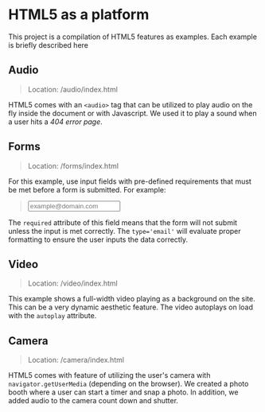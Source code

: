 # HTML5 as a platform
This project is a compilation of HTML5 features as examples. Each example is briefly described here

## Audio
> Location: /audio/index.html

HTML5 comes with an `<audio>` tag that can be utilized to play audio on the fly inside the document or with Javascript. We used it to play a sound when a user hits a *404 error page*.

## Forms
> Location: /forms/index.html

For this example, use input fields with pre-defined requirements that must be met before a form is submitted. For example:

> <input id='email' name='email' type='email' placeholder='example@domain.com' required>
The `required` attribute of this field means that the form will not submit unless the input is met correctly. The `type='email'` will evaluate proper formatting to ensure the user inputs the data correctly.


## Video
> Location: /video/index.html

This example shows a full-width video playing as a background on the site. This can be a very dynamic aesthetic feature. The video autoplays on load with the `autoplay` attribute.

## Camera
> Location: /camera/index.html

HTML5 comes with feature of utilizing the user's camera with `navigator.getUserMedia` (depending on the browser). We created a photo booth where a user can start a timer and snap a photo. In addition, we added audio to the camera count down and shutter.
